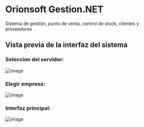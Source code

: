 # Orionsoft Gestion.NET
Sistema de gestión, punto de venta, control de stock, clientes y proveedores

## Vista previa de la interfaz del sistema

### Seleccion del servidor:

![image](https://user-images.githubusercontent.com/44727413/65634454-9d704a00-dfb4-11e9-972a-26f684deb371.png)

### Elegir empresa:
![image](https://user-images.githubusercontent.com/44727413/65634839-854cfa80-dfb5-11e9-8a60-3cff47b999aa.png)

### Interfaz principal:
![image](https://user-images.githubusercontent.com/44727413/65634969-ca712c80-dfb5-11e9-9efe-3ecd1a8b754e.png)
